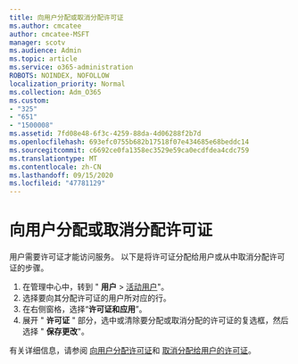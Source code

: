 ```yaml
---
title: 向用户分配或取消分配许可证
ms.author: cmcatee
author: cmcatee-MSFT
manager: scotv
ms.audience: Admin
ms.topic: article
ms.service: o365-administration
ROBOTS: NOINDEX, NOFOLLOW
localization_priority: Normal
ms.collection: Adm_O365
ms.custom:
- "325"
- "651"
- "1500008"
ms.assetid: 7fd08e48-6f3c-4259-88da-4d06288f2b7d
ms.openlocfilehash: 693efc0755b682b17518f07e434685e68beddc14
ms.sourcegitcommit: c6692ce0fa1358ec3529e59ca0ecdfdea4cdc759
ms.translationtype: MT
ms.contentlocale: zh-CN
ms.lasthandoff: 09/15/2020
ms.locfileid: "47781129"
---
```

# <a name="assign-or-unassign-licenses-to-users"></a>向用户分配或取消分配许可证

用户需要许可证才能访问服务。 以下是将许可证分配给用户或从中取消分配许可证的步骤。
  
1. 在管理中心中，转到 " **用户** \> [活动用户](https://go.microsoft.com/fwlink/p/?linkid=834822)"。
2. 选择要向其分配许可证的用户所对应的行。
3. 在右侧窗格，选择“**许可证和应用**”。
4. 展开 " **许可证** " 部分，选中或清除要分配或取消分配的许可证的复选框，然后选择 " **保存更改**"。

有关详细信息，请参阅 [向用户分配许可证](https://docs.microsoft.com/microsoft-365/admin/manage/assign-licenses-to-users)和 [取消分配给用户的许可证](https://docs.microsoft.com/microsoft-365/admin/manage/remove-licenses-from-users)。